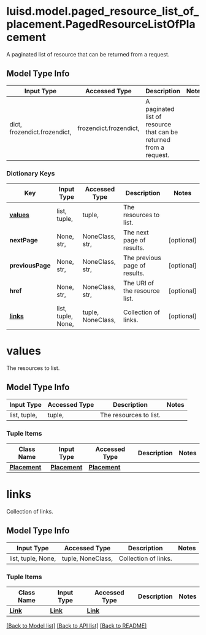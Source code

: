# luisd.model.paged_resource_list_of_placement.PagedResourceListOfPlacement

A paginated list of resource that can be returned from a request.

## Model Type Info
Input Type | Accessed Type | Description | Notes
------------ | ------------- | ------------- | -------------
dict, frozendict.frozendict,  | frozendict.frozendict,  | A paginated list of resource that can be returned from a request. | 

### Dictionary Keys
Key | Input Type | Accessed Type | Description | Notes
------------ | ------------- | ------------- | ------------- | -------------
**[values](#values)** | list, tuple,  | tuple,  | The resources to list. | 
**nextPage** | None, str,  | NoneClass, str,  | The next page of results. | [optional] 
**previousPage** | None, str,  | NoneClass, str,  | The previous page of results. | [optional] 
**href** | None, str,  | NoneClass, str,  | The URI of the resource list. | [optional] 
**[links](#links)** | list, tuple, None,  | tuple, NoneClass,  | Collection of links. | [optional] 

# values

The resources to list.

## Model Type Info
Input Type | Accessed Type | Description | Notes
------------ | ------------- | ------------- | -------------
list, tuple,  | tuple,  | The resources to list. | 

### Tuple Items
Class Name | Input Type | Accessed Type | Description | Notes
------------- | ------------- | ------------- | ------------- | -------------
[**Placement**](Placement.md) | [**Placement**](Placement.md) | [**Placement**](Placement.md) |  | 

# links

Collection of links.

## Model Type Info
Input Type | Accessed Type | Description | Notes
------------ | ------------- | ------------- | -------------
list, tuple, None,  | tuple, NoneClass,  | Collection of links. | 

### Tuple Items
Class Name | Input Type | Accessed Type | Description | Notes
------------- | ------------- | ------------- | ------------- | -------------
[**Link**](Link.md) | [**Link**](Link.md) | [**Link**](Link.md) |  | 

[[Back to Model list]](../../README.md#documentation-for-models) [[Back to API list]](../../README.md#documentation-for-api-endpoints) [[Back to README]](../../README.md)

